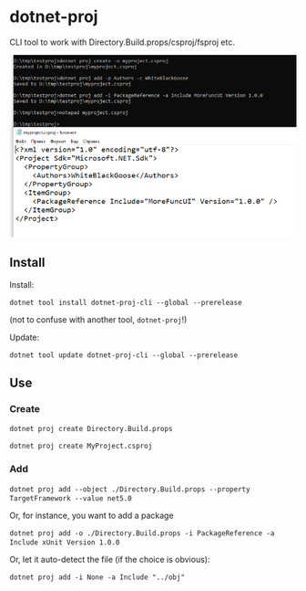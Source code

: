 # dotnet-proj

CLI tool to work with Directory.Build.props/csproj/fsproj etc.

![screenshot](./screenshot.PNG)

## Install

Install:
```
dotnet tool install dotnet-proj-cli --global --prerelease
```
(not to confuse with another tool, `dotnet-proj`!)

Update:
```
dotnet tool update dotnet-proj-cli --global --prerelease
```

## Use

### Create

```
dotnet proj create Directory.Build.props
```

```
dotnet proj create MyProject.csproj
```

### Add

```
dotnet proj add --object ./Directory.Build.props --property TargetFramework --value net5.0
```

Or, for instance, you want to add a package

```
dotnet proj add -o ./Directory.Build.props -i PackageReference -a Include xUnit Version 1.0.0
```

Or, let it auto-detect the file (if the choice is obvious):

```
dotnet proj add -i None -a Include "../obj"
```